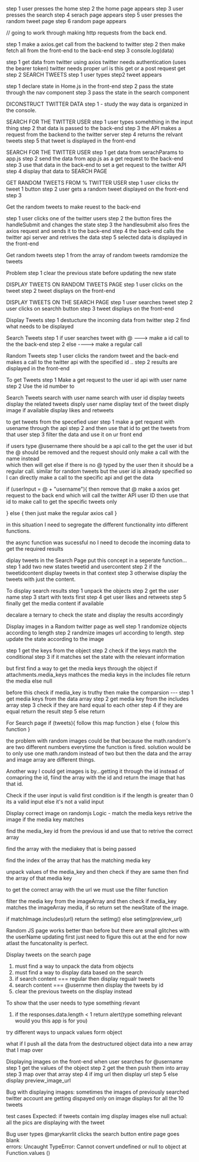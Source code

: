 step 1 user presses the home
step 2 the home page appears
step 3 user presses the search
step 4 serach page appears
step 5 user presses the random tweet page
step 6 random page appears

// going to work through making http requests from the back end.

step 1 make a axios.get call from the backend to twitter
step 2 then make fetch all from the front-end to the back-end
step 3 console.log(data)

step 1
get data from twitter using axios
twitter needs authentication (uses the bearer token)
twitter needs proper url
is this get or a post request get
step 2
SEARCH TWEETS
step 1 user types
step2 tweet appears

step 1 declare state in Home.js in the front-end
step 2 pass the state through the nav component
step 3 pass the state in the search component

DICONSTRUCT TWITTER DATA
step 1 - study the way data is organized in the console.

SEARCH FOR THE TWITTER USER
step 1 user types somehthing in the input thing
step 2 that data is passed to the back-end
step 3 the API makes a request from the backend to the twitter server
step 4 returns the relvant tweets
step 5 that tweet is displayed in the front-end

SEARCH FOR THE TWITTER USER
step 1 get data from serachParams to app.js
step 2 send the data from app.js as a get request to the back-end
step 3 use that data in the back-end to set a get request to the twitter API
step 4 display that data to SEARCH PAGE

GET RANDOM TWEETS FROM % TWITTER USER
step 1 user clicks thr tweet 1 button
step 2 user gets a random tweet displayed on the front-end
step 3

Get the random tweets to make reuest to the back-end

step 1 user clicks one of the twitter users
step 2 the button fires the handleSubmit and changes the state
step 3 the handlesubmit also fires the axios request and sends it to the back-end
step 4 the back-end calls the twitter api server and retrives the data
step 5 selected data is displayed in the front-end

Get random tweets
step 1 from the array of random tweets ramdomize the tweets

Problem
step 1 clear the previous state before updating the new state

DISPLAY TWEETS ON RANDOM TWEETS PAGE
step 1 user clicks on the tweet
step 2 tweet displays on the front-end

DISPLAY TWEETS ON THE SEARCH PAGE
step 1 user searches tweet
step 2 user clicks on searchh button
step 3 tweet displays on the front-end

Display Tweets
step 1 destucture the incoming data from twitter
step 2 find what needs to be displayed

Search Tweets
step 1 if user searches tweet with @ ---> make a id call to the the back-end
step 2 else ----> make a regular call

Random Tweets
step 1 user clicks the random tweet and the back-end makes a call to the twitter api with the specified id ..
step 2 results are displayed in the front-end

To get Tweets
step 1 Make a get request to the user id api with user name
step 2 Use the id number to

Search Tweets
search with user name
search with user id
display tweets
display the related tweets
disply user name
display text of the tweet
disply image if available
display likes and retweets

to get tweets from the specefied user
step 1 make a get request with usename through the api
step 2 and then use that id to get the tweets from that user
step 3 filter the data and use it on ur front end

if users type @username
there should be a api call to the get the user id
but the @ should be removed and the request should only make a call with the name instead  
which then will get
else if there is no @ typed by the user then it should be a regular call.
similar for random tweets but the user id is already specified
so I can directly make a call to the specific api and get the data

if (userInput = @ + "username"){
then remove that @
make a axios get request to the back end
which will call the twitter API user ID
then use that id to make call to get the specific tweets only


} else {
then just make the regular axios call
}


in this situation I need to segregate the different functionality into different functions. 


the async function was sucessful no I need to decode the incoming data to get the required results 


diplay tweets in the Search Page
put this concept in a seperate function...
step 1 add two new states tweetid and usercontent
step 2 if the tweetidcontent display tweets in that context 
step 3 otherwise display the tweets with just the content. 

To display search results 
 step 1 unpack the objects
 step 2 get the user name 
 step 3 start with texts first 
 step 4 get user likes and retweets 
 step 5 finally get the media content if available 



decalare a ternary to check the state and display the results accordingly 


Display images in a Random twitter page as well 
step 1 randomize objects according to length 
step 2 randmize images url according to length. 
step update the state according to the image 


step 1 get the keys from the object 
step 2 check if the keys match the conditional 
step 3 if it matches set the state with the relevant information 


but first find a way to get the media keys through the object 
if attachments.media_keys mathces the media keys in the includes file 
return the media 
else null 


before this check if media_key is truthy then make the comparsion --- 
step 1 get media keys from the data array
step 2 get media key from the includes array 
step 3 check if they are hard equal to each other 
step 4 if they are equal return the result 
step 5 else return 



For Search page 
if (tweets){
 follow this map function 
} else {
    folow this function 
}

the problem with random images could be that because the math.random's are two different numbers everytime the function is fired. 
solution would be to only use one math.random instead of two but then the data and the array and image array are different things. 

Another way I could get images is by...getting it through the id instead of comapring the id, 
fiind the array with the id and return the image that has that id. 

Check if the user input is valid 
first condition is if the length is greater than 0 its a valid input else it's not a valid input 


Display correct image on randomjs 
 Logic - match the media keys 
 retrive the image if the media key matches 
 
 find the media_key id from the previous id and use that to retrive the correct array 

 
find the array with the mediakey that is being passed 

find the index of the array that has the matching media key 


unpack values of the media_key and then check if they are same 
then find the array of that media key 

to get the correct array with the url we must use the filter function 

filter the media key from the imageArray 
and then check if media_key matches the  imageArray media, 
if so return set the newState of the image.


if matchImage.includes(url)
 return the setImg()
 else 
  setimg(preview_url)


Random JS page works better than before but there are small glitches with the userName updating first 
just need to figure this out at the end for now atlast the funcatonality is perfect. 




Display tweets on the search page 
 1. must find a way to unpack the data from objects
 2. must find a way to display data based on the search 
 3. if search content === regular then display regualr tweets 
 4. search content === @usernme then display the tweets by id 
 5. clear the previous tweets on the display instead 



To show that the user needs to type something rlevant 
 1. if the responses.data.length < 1 
     return alert(type something relevant would you this app is for you)

try different ways to unpack values form object 

what if I push all the data from the destructured  object data into a new array that I map over


Displaying images on the front-end when user searches for @username 
step 1 get the values of the object 
step 2 get the then push them into array 
step 3 map over that array 
step 4 if img url then display url 
step 5 else display preview_image_url 


Bug with displaying images: sometimes the images of previously searched twitter account are getting dispayed 
only on image displays for all the 10 tweets 


test cases 
 Expected: if tweets contain img display images else null 
 actual: all the pics are displaying with the tweet 

Bug
user types @marykarrlit
clicks the search button
entire page goes blank  
errors: Uncaught TypeError: Cannot convert undefined or null to object
    at Function.values (<anonymous>)
